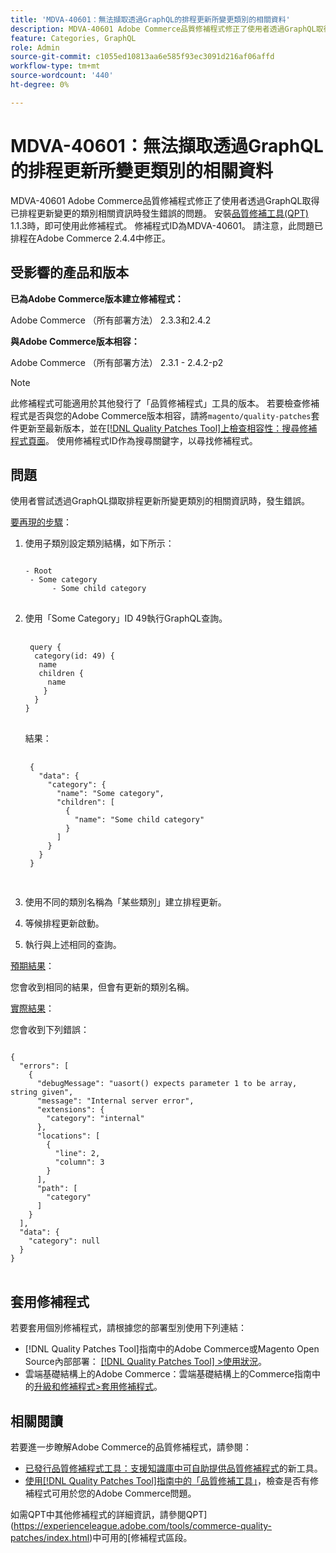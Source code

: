 ```yaml
---
title: 'MDVA-40601：無法擷取透過GraphQL的排程更新所變更類別的相關資料'
description: MDVA-40601 Adobe Commerce品質修補程式修正了使用者透過GraphQL取得已排程更新變更的類別相關資訊時發生錯誤的問題。 安裝[Quality Patches Tool (QPT)](https://experienceleague.adobe.com/en/docs/commerce-knowledge-base/kb/announcements/commerce-announcements/magento-quality-patches-released-new-tool-to-self-serve-quality-patches) 1.1.3後，即可使用此修補程式。 修補程式ID為MDVA-40601。 請注意，此問題已排程在Adobe Commerce 2.4.4中修正。
feature: Categories, GraphQL
role: Admin
source-git-commit: c1055ed10813aa6e585f93ec3091d216af06affd
workflow-type: tm+mt
source-wordcount: '440'
ht-degree: 0%

---
```


# MDVA-40601：無法擷取透過GraphQL的排程更新所變更類別的相關資料

MDVA-40601 Adobe Commerce品質修補程式修正了使用者透過GraphQL取得已排程更新變更的類別相關資訊時發生錯誤的問題。 安裝[品質修補工具(QPT)](https://experienceleague.adobe.com/en/docs/commerce-knowledge-base/kb/announcements/commerce-announcements/magento-quality-patches-released-new-tool-to-self-serve-quality-patches) 1.1.3時，即可使用此修補程式。 修補程式ID為MDVA-40601。 請注意，此問題已排程在Adobe Commerce 2.4.4中修正。

## 受影響的產品和版本

**已為Adobe Commerce版本建立修補程式：**

Adobe Commerce （所有部署方法） 2.3.3和2.4.2

**與Adobe Commerce版本相容：**

Adobe Commerce （所有部署方法） 2.3.1 - 2.4.2-p2

>[!NOTE]
>
>此修補程式可能適用於其他發行了「品質修補程式」工具的版本。 若要檢查修補程式是否與您的Adobe Commerce版本相容，請將`magento/quality-patches`套件更新至最新版本，並在[[!DNL Quality Patches Tool]上檢查相容性：搜尋修補程式頁面](https://experienceleague.adobe.com/en/docs/commerce-knowledge-base/kb/announcements/commerce-announcements/magento-quality-patches-released-new-tool-to-self-serve-quality-patches)。 使用修補程式ID作為搜尋關鍵字，以尋找修補程式。

## 問題

使用者嘗試透過GraphQL擷取排程更新所變更類別的相關資訊時，發生錯誤。

<u>要再現的步驟</u>：

1. 使用子類別設定類別結構，如下所示：

   <pre>
   <code class="language-graphql">
   - Root
    - Some category
         - Some child category
   </code>
   </pre>

1. 使用「Some Category」ID 49執行GraphQL查詢。

   <pre>
    <code class="language-graphql">
    query {
     category(id: 49) {
      name
      children {
        name
       }
     }
   }
   </code>
   </pre>

   結果：

   <pre>
    <code class="language-graphql">
    {
      "data": {
        "category": {
          "name": "Some category",
          "children": [
            {
              "name": "Some child category"
            }
          ]
        }
      }
    }
    </code>
    </pre>

1. 使用不同的類別名稱為「某些類別」建立排程更新。
1. 等候排程更新啟動。
1. 執行與上述相同的查詢。

<u>預期結果</u>：

您會收到相同的結果，但會有更新的類別名稱。

<u>實際結果</u>：

您會收到下列錯誤：

<pre>
<code class="language-graphql">
{
  "errors": [
    {
      "debugMessage": "uasort() expects parameter 1 to be array, string given",
      "message": "Internal server error",
      "extensions": {
        "category": "internal"
      },
      "locations": [
        {
          "line": 2,
          "column": 3
        }
      ],
      "path": [
        "category"
      ]
    }
  ],
  "data": {
    "category": null
  }
}
</code>
</pre>

## 套用修補程式

若要套用個別修補程式，請根據您的部署型別使用下列連結：

* [!DNL Quality Patches Tool]指南中的Adobe Commerce或Magento Open Source內部部署： [[!DNL Quality Patches Tool] >使用狀況](/help/tools/quality-patches-tool/usage.md)。
* 雲端基礎結構上的Adobe Commerce：雲端基礎結構上的Commerce指南中的[升級和修補程式>套用修補程式](https://experienceleague.adobe.com/docs/commerce-cloud-service/user-guide/develop/upgrade/apply-patches.html)。

## 相關閱讀

若要進一步瞭解Adobe Commerce的品質修補程式，請參閱：

* [已發行品質修補程式工具：支援知識庫中可自助提供品質修補程式](https://experienceleague.adobe.com/en/docs/commerce-knowledge-base/kb/announcements/commerce-announcements/magento-quality-patches-released-new-tool-to-self-serve-quality-patches)的新工具。
* [使用[!DNL Quality Patches Tool]指南中的「品質修補工具」](/help/tools/quality-patches-tool/patches-available-in-qpt/check-patch-for-magento-issue-with-magento-quality-patches.md)，檢查是否有修補程式可用於您的Adobe Commerce問題。

如需QPT中其他修補程式的詳細資訊，請參閱QPT](https://experienceleague.adobe.com/tools/commerce-quality-patches/index.html)中可用的[修補程式區段。
